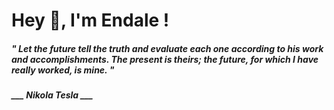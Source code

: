 <h1 title="head"> Hey 👋, I'm Endale !</h1>

**<h5><i>" Let the future tell the truth and evaluate each one according to his work and accomplishments. The present is theirs; the future, for which I have really worked, is mine. "</i></h5>**

*<b>___ Nikola Tesla ___</b>*
